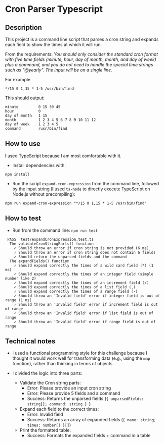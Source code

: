 # Cron Parser Typescript

## Description

This project is a command line script that parses a cron string and expands each field to show the times at which it will run.

From the requirements: _You should only consider the standard cron format with five time fields (minute, hour, day of month, month, and day of week) plus a command, and you do not need to handle the special time strings such as "@yearly". The input will be on a single line._

For example:

```
*/15 0 1,15 * 1-5 /usr/bin/find
```

This should output:

```
minute         0 15 30 45
hour           0
day of month   1 15
month          1 2 3 4 5 6 7 8 9 10 11 12
day of week    1 2 3 4 5
command        /usr/bin/find
```

## How to use

I used TypeScript because I am most comfortable with it.

- Install dependencies with:

```
npm install
```

- Run the script `expand-cron-expression` from the command line, followed by the input string (I used `ts-node` to directly execute TypeScript on Node.js without precompiling):

```
npm run expand-cron-expression "*/15 0 1,15 * 1-5 /usr/bin/find"
```

## How to test

- Run from the command line: `npm run test`

```
 PASS  test/expandCronExpression.test.ts
  The validateCronStringParts() function
    ✓ Should throw an error if cron string is not provided (6 ms)
    ✓ Should throw an error if cron string does not contain 6 fields
    ✓ Should return the unparsed fields and the command
  The expandFields() function
    ✓ Should expand correctly the times of a wild card field (*) (1 ms)
    ✓ Should expand correctly the times of an integer field (simple number like 2)
    ✓ Should expand correctly the times of an increment field (/)
    ✓ Should expand correctly the times of a list field (,)
    ✓ Should expand correctly the times of a range field (-)
    ✓ Should throw an 'Invalid field' error if integer field is out of range (1 ms)
    ✓ Should throw an 'Invalid field' error if increment field is out of range
    ✓ Should throw an 'Invalid field' error if list field is out of range
    ✓ Should throw an 'Invalid field' error if range field is out of range
```

## Technical notes

- I used a functional programming style for this challenge because I thought it would work well for transforming data (e.g., using the `map` function), rather than thinking in terms of objects.

- I divided the logic into three parts:
    - Validate the Cron string parts:
        - Error: Please provide an input cron string
        - Error: Please provide 5 fields and a command
        - Success: Returns the unparsed fields (`{ unparsedFields: string[]; command: string } `)
    - Expand each field to the correct times:
        - Error: Invalid field
        - Success: Returns an array of expanded fields (`{ name: string; times: number[] }[]`)
    - Print the formatted table:
        - Success: Formats the expanded fields + command in a table
